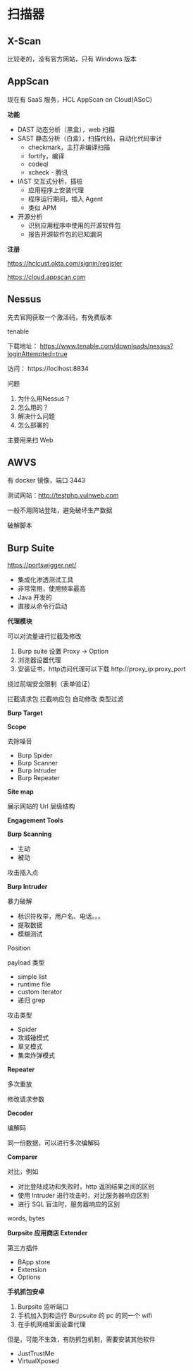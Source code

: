 # 扫描器



## X-Scan

比较老的，没有官方网站，只有 Windows 版本


## AppScan

现在有 SaaS 服务，HCL AppScan on Cloud(ASoC)

**功能**

- DAST 动态分析（黑盒），web 扫描
- SAST 静态分析（白盒），扫描代码，自动化代码审计
    - checkmark，主打非编译扫描
    - fortify，编译
    - codeql
    - xcheck - 腾讯
- IAST 交互式分析，插桩
    - 应用程序上安装代理
    - 程序运行期间，插入 Agent
    - 类似 APM
- 开源分析
    - 识别应用程序中使用的开源软件包
    - 报告开源软件包的已知漏洞

**注册**

https://hclcust.okta.com/signin/register

https://cloud.appscan.com

## Nessus

先去官网获取一个激活码，有免费版本

tenable

下载地址：
https://www.tenable.com/downloads/nessus?loginAttempted=true


访问：
https://loclhost:8834


问题

1. 为什么用Nessus？
2. 怎么用的？
3. 解决什么问题
4. 怎么部署的


主要用来扫 Web



## AWVS

有 docker 镜像，端口 3443

测试网站：http://testphp.vulnweb.com

一般不用网站登陆，避免破坏生产数据

破解脚本

## Burp Suite

https://portswigger.net/

- 集成化渗透测试工具
- 非常常用，使用频率最高
- Java 开发的
- 直接从命令行启动


**代理模块**

可以对流量进行拦截及修改

1. Burp suite 设置 Proxy -> Option
2. 浏览器设置代理
3. 安装证书，http访问代理可以下载 http://proxy_ip:proxy_port

绕过前端安全限制（表单验证）

拦截请求包
拦截响应包
自动修改
类型过滤


**Burp Target**

**Scope**

去除噪音

- Burp Spider
- Burp Scanner
- Burp Intruder
- Burp Repeater

**Site map**

展示网站的 Url 层级结构


**Engagement Tools**

**Burp Scanning**

- 主动
- 被动

攻击插入点

**Burp Intruder**

暴力破解

- 标识符枚举，用户名、电话。。。
- 提取数据
- 模糊测试

Position

payload 类型

- simple list
- runtime file
- custom iterator
- 递归 grep


攻击类型

- Spider
- 攻城锤模式
- 草叉模式
- 集束炸弹模式


**Repeater**

多次重放

修改请求参数


**Decoder**

编解码

同一份数据，可以进行多次编解码


**Comparer**

对比，例如

- 对比登陆成功和失败时，http 返回结果之间的区别
- 使用 Intruder 进行攻击时，对比服务器响应区别
- 进行 SQL 盲注时，服务器响应的区别


words, bytes


**Burpsite 应用商店 Extender**

第三方插件


- BApp store
- Extension
- Options

**手机抓包安卓**

1. Burpsite 监听端口
2. 手机加入到和运行 Burpsuite 的 pc 的同一个 wifi
3. 在手机网络里面设置代理

但是，可能不生效，有防抓包机制，需要安装其他软件

- JustTrustMe
- VirtualXposed
